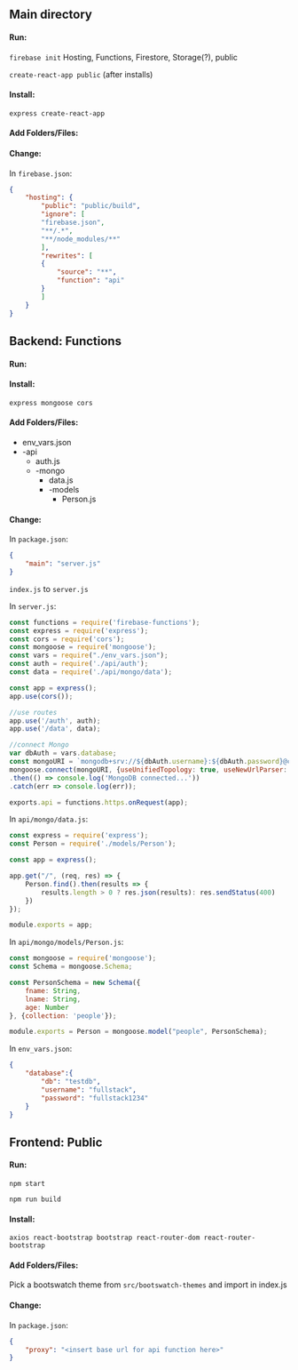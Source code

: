 ## Main directory

#### Run:

`firebase init`
    Hosting, Functions, Firestore, Storage(?),
    public

`create-react-app public` (after installs)

#### Install:

`express create-react-app`

#### Add Folders/Files:

#### Change:

In `firebase.json`:
```json
{
    "hosting": {
        "public": "public/build",
        "ignore": [
        "firebase.json",
        "**/.*",
        "**/node_modules/**"
        ],
        "rewrites": [
        {
            "source": "**",
            "function": "api"
        }
        ]
    }
}
```


## Backend: Functions

#### Run:

#### Install:

`express mongoose cors`

#### Add Folders/Files:
* env_vars.json
* -api
    * auth.js
    * -mongo
        * data.js
        * -models
            * Person.js


#### Change:

In `package.json`:
```json
{
    "main": "server.js"
}
```

`index.js` to `server.js`

In `server.js`:
```javascript
const functions = require('firebase-functions');
const express = require('express');
const cors = require('cors');
const mongoose = require('mongoose');
const vars = require("./env_vars.json");
const auth = require('./api/auth');
const data = require('./api/mongo/data');

const app = express();
app.use(cors());

//use routes
app.use('/auth', auth);
app.use('/data', data);

//connect Mongo
var dbAuth = vars.database;
const mongoURI = `mongodb+srv://${dbAuth.username}:${dbAuth.password}@cluster0.ulqar.mongodb.net/${dbAuth.db}?retryWrites=true&w=majority`;
mongoose.connect(mongoURI, {useUnifiedTopology: true, useNewUrlParser: true, useCreateIndex: true, useFindAndModify: true})
.then(() => console.log('MongoDB connected...'))
.catch(err => console.log(err));

exports.api = functions.https.onRequest(app);
```

In `api/mongo/data.js`:
```javascript
const express = require('express');
const Person = require('./models/Person');

const app = express();

app.get("/", (req, res) => {
    Person.find().then(results => {
        results.length > 0 ? res.json(results): res.sendStatus(400)
    })
});

module.exports = app;
```

In `api/mongo/models/Person.js`:
```javascript
const mongoose = require('mongoose');
const Schema = mongoose.Schema;

const PersonSchema = new Schema({
    fname: String,
    lname: String,
    age: Number
}, {collection: 'people'});

module.exports = Person = mongoose.model("people", PersonSchema);
```

In `env_vars.json`:
```json
{
    "database":{
        "db": "testdb",
        "username": "fullstack",
        "password": "fullstack1234"
    }
}
```

## Frontend: Public

#### Run:

`npm start`

`npm run build`

#### Install:

`axios react-bootstrap bootstrap react-router-dom react-router-bootstrap`

#### Add Folders/Files:

Pick a bootswatch theme from `src/bootswatch-themes` and import in index.js

#### Change:

In `package.json`:
```json
{
    "proxy": "<insert base url for api function here>"
}
```